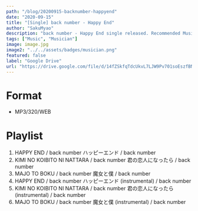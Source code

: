 ```yaml
---
path: "/blog/20200915-backnumber-happyend"
date: "2020-09-15"
title: "[Single] back number - Happy End"
author: "SakuMyao"
description: "back number - Happy End single released. Recommended Music!"
tags: ["Music", "Musician"]
image: image.jpg
image2: "../../assets/badges/musician.png"
featured: false
label: "Google Drive"
url: "https://drive.google.com/file/d/14fZSkfqTdcUkvL7LJW9Pv701soEszfBN/view?usp=sharing"
---
```


# Format

- MP3/320/WEB

# Playlist

1. HAPPY END / back number
   ハッピーエンド / back number
2. KIMI NO KOIBITO NI NATTARA / back number
   君の恋人になったら / back number
3. MAJO TO BOKU / back number
   魔女と僕 / back number
4. HAPPY END / back number
   ハッピーエンド (instrumental) / back number
5. KIMI NO KOIBITO NI NATTARA / back number
   君の恋人になったら (instrumental) / back number
6. MAJO TO BOKU / back number
   魔女と僕 (instrumental) / back number
